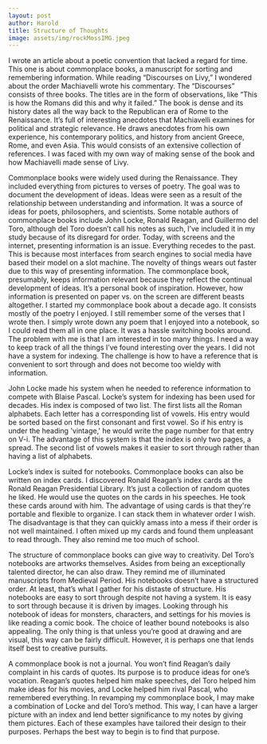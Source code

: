 ```yaml
---
layout: post
author: Harold
title: Structure of Thoughts
image: assets/img/rockMossIMG.jpeg
---
```


I wrote an article about a poetic convention that lacked a regard for time. This one is about commonplace books, a manuscript for sorting and remembering information. While reading “Discourses on Livy,” I wondered about the order Machiavelli wrote his commentary. The “Discourses” consists of three books. The titles are in the form of observations, like “This is how the Romans did this and why it failed.” The book is dense and its history dates all the way back to the Republican era of Rome to the Renaissance. It’s full of interesting anecdotes that Machiavelli examines for political and strategic relevance. He draws anecdotes from his own experience, his contemporary politics, and history from ancient Greece, Rome, and even Asia. This would consists of an extensive collection of references. I was faced with my own way of making sense of the book and how Machiavelli made sense of Livy. 

Commonplace books were widely used during the Renaissance. They included everything from pictures to verses of poetry. The goal was to document the development of ideas. Ideas were seen as a result of the relationship between understanding and information. It was a source of ideas for poets, philosophers, and scientists. Some notable authors of commonplace books include John Locke, Ronald Reagan, and Guillermo del Toro, although del Toro doesn’t call his notes as such, I’ve included it in my study because of its disregard for order. Today, with screens and the internet, presenting information is an issue. Everything recedes to the past. This is because most interfaces from search engines to social media have based their model on a slot machine. The novelty of things wears out faster due to this way of presenting information. The commonplace book, presumably, keeps information relevant because they reflect the continual development of ideas. It’s a personal book of inspiration. However, how information is presented on paper vs. on the screen are different beasts altogether. I started my commonplace book about a decade ago. It consists mostly of the poetry I enjoyed. I still remember some of the verses that I wrote then. I simply wrote down any poem that I enjoyed into a notebook, so I could read them all in one place. It was a hassle switching books around. The problem with me is that I am interested in too many things. I need a way to keep track of all the things I’ve found interesting over the years. I did not have a system for indexing. The challenge is how to have a reference that is convenient to sort through and does not become too wieldy with information. 

John Locke made his system when he needed to reference information to compete with Blaise Pascal. Locke’s system for indexing has been used for decades. His index is composed of two list. The first lists all the Roman alphabets. Each letter has a corresponding list of vowels. His entry would be sorted based on the first consonant and first vowel. So if his entry is under the heading 'vintage,' he would write the page number for that entry on V-i. The advantage of this system is that the index is only two pages, a spread. The second list of vowels makes it easier to sort through rather than having a list of alphabets. 

Locke’s index is suited for notebooks. Commonplace books can also be written on index cards. I discovered Ronald Reagan’s index cards at the Ronald Reagan  Presidential Library. It’s just a collection of random quotes he liked. He would use the quotes on the cards in his speeches. He took these cards around with him. The advantage of using cards is that they're portable and flexible to organize. I can stack them in whatever order I wish. The disadvantage is that they can quickly amass into a mess if their order is not well maintained. I often mixed up my cards and found them unpleasant to read through. They also remind me too much of school. 

The structure of commonplace books can give way to creativity. Del Toro’s notebooks are artworks themselves. Asides from being an exceptionally talented director, he can also draw. They remind me of illuminated manuscripts from Medieval Period. His notebooks doesn’t have a structured order. At least, that’s what I gather for his distaste of structure. His notebooks are easy to sort through despite not having a system. It is easy to sort through because it is driven by images. Looking through his notebook of ideas for monsters, characters, and settings for his movies is like reading a comic book. The choice of leather bound notebooks is also appealing. The only thing is that unless you’re good at drawing and are visual, this way can be fairly difficult. However, it is perhaps one that lends itself best to creative pursuits. 

A commonplace book is not a journal. You won’t find Reagan’s daily complaint in his cards of quotes. Its purpose is to produce ideas for one’s vocation. Reagan’s quotes helped him make speeches, del Toro helped him make ideas for his movies, and Locke helped him rival Pascal, who remembered everything. In revamping my commonplace book, I may make a combination of Locke and del Toro’s method. This way, I can have a larger picture with an index and lend better significance to my notes by giving them pictures. Each of these examples have tailored their design to their purposes. Perhaps the best way to begin is to find that purpose. 


	